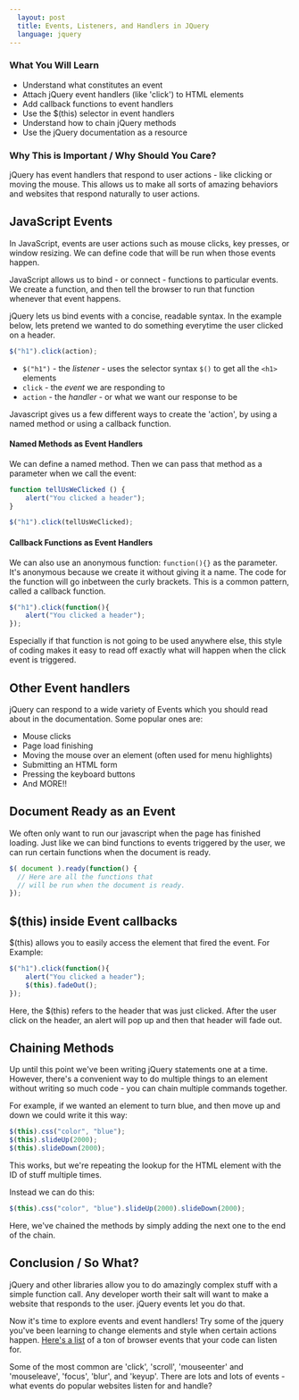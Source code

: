 ```yaml
---
  layout: post
  title: Events, Listeners, and Handlers in JQuery
  language: jquery
---
```

###  What You Will Learn
+ Understand what constitutes an event
+ Attach jQuery event handlers (like 'click') to HTML elements
+ Add callback functions to event handlers
+ Use the $(this) selector in event handlers
+ Understand how to chain jQuery methods
+ Use the jQuery documentation as a resource

###  Why This is Important / Why Should You Care?

jQuery has event handlers that respond to user actions - like clicking or moving the mouse. This allows us to make all sorts of amazing behaviors and websites that respond naturally to user actions.


##  JavaScript Events
In JavaScript, events are user actions such as mouse clicks, key presses, or window resizing. We can define code that will be run when those events happen.

JavaScript allows us to bind - or connect - functions to particular events. We create a function, and then tell the browser to run that function whenever that event happens.

jQuery lets us bind events with a concise, readable syntax. In the example below, lets pretend we wanted to do something everytime the user clicked on a header.

```js
$("h1").click(action);
```

* `$("h1")` - the *listener* - uses the selector syntax `$()` to get all the `<h1>` elements
* `click` - the *event* we are responding to
* `action` - the *handler* - or what we want our response to be

Javascript gives us a few different ways to create the 'action', by using a named method or using a callback function.

####  Named Methods as Event Handlers

We can define a named method. Then we can pass that method as a parameter when we call the event:

```js
function tellUsWeClicked () {
    alert("You clicked a header");
}

$("h1").click(tellUsWeClicked);
```


####  Callback Functions as Event Handlers

We can also use an anonymous function: `function(){}` as the parameter. It's anonymous because we create it without giving it a name. The code for the function will go inbetween the curly brackets. This is a common pattern, called a callback function.

```js
$("h1").click(function(){
    alert("You clicked a header");
});
```
Especially if that function is not going to be used anywhere else, this style of coding makes it easy to read off exactly what will happen when the click event is triggered.

## Other Event handlers
jQuery can respond to a wide variety of Events which you should read about in the documentation. Some popular ones are:
+ Mouse clicks
+ Page load finishing
+ Moving the mouse over an element (often used for menu highlights)
+ Submitting an HTML form
+ Pressing the keyboard buttons
+ And MORE!!

## Document Ready as an Event
We often only want to run our javascript when the page has finished loading. Just like we can bind functions to events triggered by the user, we can run certain functions when the document is ready.

```js
$( document ).ready(function() {
  // Here are all the functions that
  // will be run when the document is ready.
});
```

## $(this) inside Event callbacks
 $(this) allows you to easily access the element that fired the event.
For Example:

```js
$("h1").click(function(){
    alert("You clicked a header");
    $(this).fadeOut();
});
```

Here, the $(this) refers to the header that was just clicked.  After the user click on the header, an alert will pop up and then that header will fade out.

## Chaining Methods
Up until this point we've been writing jQuery statements one at a time. However, there's a convenient way to do multiple things to an element without writing so much code - you can chain multiple commands together.

For example, if we wanted an element to turn blue, and then move up and down we could write it this way:

```js
$(this).css("color", "blue");
$(this).slideUp(2000);
$(this).slideDown(2000);
```

This works, but we're repeating the lookup for the HTML element with the ID of stuff multiple times.

Instead we can do this:

```js
$(this).css("color", "blue").slideUp(2000).slideDown(2000);
```

Here, we've chained the methods by simply adding the next one to the end of the chain.

## Conclusion / So What?
jQuery and other libraries allow you to do amazingly complex stuff with a simple function call. Any developer worth their salt will want to make a website that responds to the user. jQuery events let you do that.

Now it's time to explore events and event handlers! Try some of the jquery you've been learning to change elements and style when certain actions happen. [Here's a list](http://help.dottoro.com/larrqqck.php) of a ton of browser events that your code can listen for.

Some of the most common are 'click', 'scroll', 'mouseenter' and 'mouseleave', 'focus', 'blur',  and 'keyup'. There are lots and lots of events - what events do popular websites listen for and handle?
